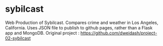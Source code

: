 # sybilcast
Web Production of Sybilcast. Compares crime and weather in Los Angeles, California. Uses JSON file to publish to github pages, rather than a Flask app and MongoDB. Original project : https://github.com/dweidash/project-02-sybilcast
